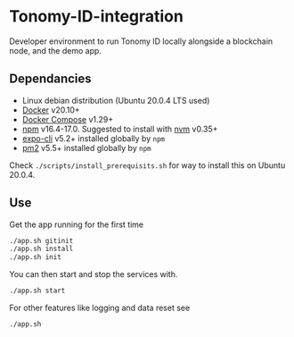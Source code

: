 # Tonomy-ID-integration

Developer environment to run Tonomy ID locally alongside a blockchain node, and the demo app.

## Dependancies

- Linux debian distribution (Ubuntu 20.0.4 LTS used)
- [Docker](http://docs.docker.com) v20.10+
- [Docker Compose](http://docs.docker.com/compose/) v1.29+
- [npm](https://www.npmjs.com/) v16.4-17.0. Suggested to install with [nvm](https://github.com/nvm-sh/nvm) v0.35+
- [expo-cli](https://expo.dev/) v5.2+ installed globally by `npm`
- [pm2](https://pm2.io) v5.5+ installed globally by `npm`

Check `./scripts/install_prerequisits.sh` for way to install this on Ubuntu 20.0.4.

## Use

Get the app running for the first time

```bash
./app.sh gitinit
./app.sh install
./app.sh init
```

You can then start and stop the services with.

```bash
./app.sh start
```

For other features like logging and data reset see

```bash
./app.sh
```
